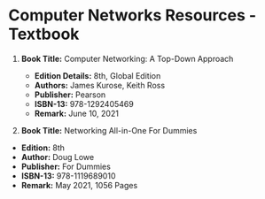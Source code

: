 # Computer Networks Resources - Textbook
1. **Book Title:** Computer Networking: A Top-Down Approach
   - **Edition Details:** 8th, Global Edition  
   - **Authors:** James Kurose, Keith Ross  
   - **Publisher:** Pearson  
   - **ISBN-13:** 978-1292405469  
   - **Remark:** June 10, 2021


2. **Book Title:** Networking All-in-One For Dummies
  - **Edition:** 8th
  - **Author:** Doug Lowe 
  - **Publisher:** For Dummies
  - **ISBN-13:** 978-1119689010
  - **Remark:** May 2021, 1056 Pages
